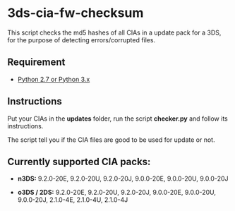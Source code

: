 # 3ds-cia-fw-checksum
This script checks the md5 hashes of all CIAs in a update pack for a 3DS, for the purpose of detecting errors/corrupted files.

## Requirement

- [Python 2.7 or Python 3.x](https://www.python.org/downloads/) 

## Instructions

Put your CIAs in the **updates** folder, run the script **checker.py** and follow its instructions.

The script tell you if the CIA files are good to be used for update or not.

## Currently supported CIA packs:

- **n3DS:** 9.2.0-20E, 9.2.0-20U, 9.2.0-20J, 9.0.0-20E, 9.0.0-20U, 9.0.0-20J

- **o3DS / 2DS:** 9.2.0-20E, 9.2.0-20U, 9.2.0-20J, 9.0.0-20E, 9.0.0-20U, 9.0.0-20J, 2.1.0-4E, 2.1.0-4U, 2.1.0-4J
